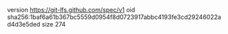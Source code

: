 version https://git-lfs.github.com/spec/v1
oid sha256:1baf6a61b367bc5559d0954f8d0723917abbc4193fe3cd29246022ad4d3e5ded
size 274
